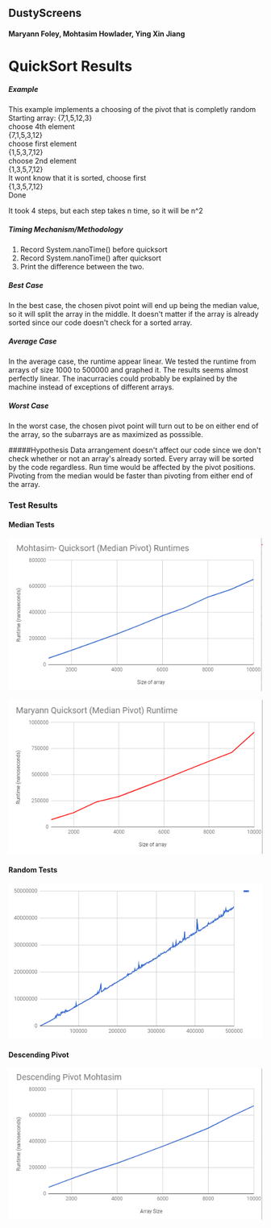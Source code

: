 ## DustyScreens
#### Maryann Foley, Mohtasim Howlader, Ying Xin Jiang
# QuickSort Results





##### Example
This example implements a choosing of the pivot that is completly random  
Starting array: {7,1,5,12,3}  
choose 4th element  
{7,1,5,3,12}  
choose first element  
{1,5,3,7,12}  
choose 2nd element  
{1,3,5,7,12}  
It wont know that it is sorted, choose first  
{1,3,5,7,12}  
Done  

It took 4 steps, but each step takes n time, so it will be n^2

##### Timing Mechanism/Methodology
1. Record System.nanoTime() before quicksort
2. Record System.nanoTime() after quicksort
3. Print the difference between the two.

##### Best Case
In the best case, the chosen pivot point will end up being the median value, so it will split the array in the middle. It doesn't matter if the array is already sorted since our code doesn't check for a sorted array. 

##### Average Case
In the average case, the runtime appear linear. We tested the runtime from arrays of size 1000 to 500000 and graphed it. The results seems almost perfectly linear. The inacurracies could probably be explained by the machine instead of exceptions of different arrays. 

##### Worst Case
In the worst case, the chosen pivot point will turn out to be on either end of the array, so the subarrays are as maximized as posssible.

#####Hypothesis
Data arrangement doesn't affect our code since we don't check whether or not an array's already sorted. Every array will be sorted by the code regardless. Run time would be affected by the pivot positions. Pivoting from the median would be faster than pivoting from either end of the array. 

### Test Results
#### Median Tests
![](Pictures/MohtasimMedianPivot.PNG)

![](Pictures/MaryannMedianPivot.PNG)
#### Random Tests
![](Pictures/MohtasimRandomPivot.png)
#### Descending Pivot
![](Pictures/MohtasimDescendingPivot.png)


